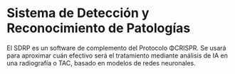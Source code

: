 # Sistema de Detección y Reconocimiento de Patologías
El SDRP es un software de complemento del Protocolo ΦCRISPR. Se usará para aproximar cuán efectivo será el tratamiento mediante análisis de IA en una radiografía o TAC, basado en modelos de redes neuronales.